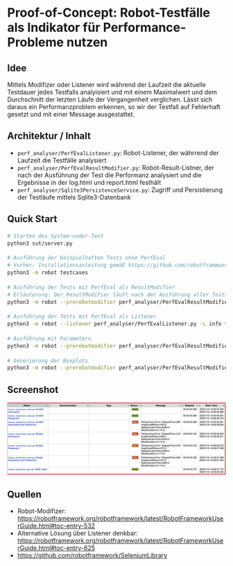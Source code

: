 # Proof-of-Concept: Robot-Testfälle als Indikator für Performance-Probleme nutzen

## Idee

Mittels Modifizer oder Listener wird während der Laufzeit die aktuelle Testdauer jedes Testfalls analyisiert und mit einem Maximalwert und dem Durchschnitt der letzten Läufe der Vergangenheit verglichen. Lässt sich daraus ein Performanzproblem erkennen, so wir der Testfall auf Fehlerhaft gesetzt und mit einer Message ausgestattet.

## Architektur / Inhalt

- `perf_analyser/PerfEvalListener.py`: Robot-Listener, der währrend der Laufzeit die Testfälle analysiert
- `perf_analyser/PerfEvalResultModifier.py`: Robot-Result-Listner, der nach der Ausführung der Test die Performanz analysiert und die Ergebnisse in der log.html und report.html festhält
- `perf_analyser/Sqlite3PersistenceService.py`: Zugriff und Persistierung der Testläufe mittels Sqlite3-Datenbank

## Quick Start
```bash
# Starten des System-under-Test
python3 sut/server.py

# Ausführung der beispielhaften Tests ohne PerfEval
# Vorher: Installationsanleitung gemäß https://github.com/robotframework/SeleniumLibrary
python3 -m robot testcases

# Ausführung der Tests mit PerfEval als ResultModifier
# Erläuterung: Der ResultModifier läuft nach der Ausführung aller Tests und verändert nur die log.html und report.html
python3 -m robot --prerebotmodifier perf_analyser/PerfEvalResultModifier.py -L info testcases

# Ausführung der Tests mit PerfEval als Listener
python3 -m robot --listener perf_analyser/PerfEvalListener.py -L info testcases

# Ausführung mit Parametern
python3 -m robot --prerebotmodifier perf_analyser/PerfEvalResultModifier.py:stat_func=avg:devn=0.1:mode=break_test:db_path=robot-exec-times.db -L info testcases   

# Generierung der Boxplots
python3 -m robot --prerebotmodifier perf_analyser/PerfEvalResultModifier.py:stat_func='avg':devn=0.1:mode='boxplot':db_path="robot-exec-times.db" -L info testcases

```


## Screenshot

![](example_result.png)

## Quellen
- Robot-Modifizer: https://robotframework.org/robotframework/latest/RobotFrameworkUserGuide.html#toc-entry-532
- Alternative Lösung über Listener denkbar: https://robotframework.org/robotframework/latest/RobotFrameworkUserGuide.html#toc-entry-625
- https://github.com/robotframework/SeleniumLibrary
